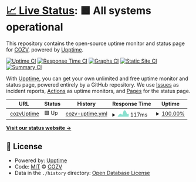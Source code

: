 # [📈 Live Status](https://cozv.github.io/cozv.github.io): <!--live status--> **🟩 All systems operational**

This repository contains the open-source uptime monitor and status page for [COZV](https://cozv.github.io/cozv.github.io), powered by [Upptime](https://github.com/upptime/upptime).

[![Uptime CI](https://github.com/cozv/cozv.github.io/workflows/Uptime%20CI/badge.svg)](https://github.com/cozv/cozv.github.io/actions?query=workflow%3A%22Uptime+CI%22)
[![Response Time CI](https://github.com/cozv/cozv.github.io/workflows/Response%20Time%20CI/badge.svg)](https://github.com/cozv/cozv.github.io/actions?query=workflow%3A%22Response+Time+CI%22)
[![Graphs CI](https://github.com/cozv/cozv.github.io/workflows/Graphs%20CI/badge.svg)](https://github.com/cozv/cozv.github.io/actions?query=workflow%3A%22Graphs+CI%22)
[![Static Site CI](https://github.com/cozv/cozv.github.io/workflows/Static%20Site%20CI/badge.svg)](https://github.com/cozv/cozv.github.io/actions?query=workflow%3A%22Static+Site+CI%22)
[![Summary CI](https://github.com/cozv/cozv.github.io/workflows/Summary%20CI/badge.svg)](https://github.com/cozv/cozv.github.io/actions?query=workflow%3A%22Summary+CI%22)

With [Upptime](https://upptime.js.org), you can get your own unlimited and free uptime monitor and status page, powered entirely by a GitHub repository. We use [Issues](https://github.com/cozv/cozv.github.io/issues) as incident reports, [Actions](https://github.com/cozv/cozv.github.io/actions) as uptime monitors, and [Pages](https://cozv.github.io/cozv.github.io) for the status page.

<!--start: status pages-->
<!-- This summary is generated by Upptime (https://github.com/upptime/upptime) -->
<!-- Do not edit this manually, your changes will be overwritten -->
<!-- prettier-ignore -->
| URL | Status | History | Response Time | Uptime |
| --- | ------ | ------- | ------------- | ------ |
| <img alt="" src="https://www.cozv.com/favicon.ico" height="13"> [cozvUptime](https://www.cozv.com) | 🟩 Up | [cozv-uptime.yml](https://github.com/cozv/cozv.github.io/commits/HEAD/history/cozv-uptime.yml) | <details><summary><img alt="Response time graph" src="./graphs/cozv-uptime/response-time-week.png" height="20"> 117ms</summary><br><a href="https://cozv.github.io/cozv.github.io/history/cozv-uptime"><img alt="Response time 144" src="https://img.shields.io/endpoint?url=https%3A%2F%2Fraw.githubusercontent.com%2Fcozv%2Fcozv.github.io%2FHEAD%2Fapi%2Fcozv-uptime%2Fresponse-time.json"></a><br><a href="https://cozv.github.io/cozv.github.io/history/cozv-uptime"><img alt="24-hour response time 94" src="https://img.shields.io/endpoint?url=https%3A%2F%2Fraw.githubusercontent.com%2Fcozv%2Fcozv.github.io%2FHEAD%2Fapi%2Fcozv-uptime%2Fresponse-time-day.json"></a><br><a href="https://cozv.github.io/cozv.github.io/history/cozv-uptime"><img alt="7-day response time 117" src="https://img.shields.io/endpoint?url=https%3A%2F%2Fraw.githubusercontent.com%2Fcozv%2Fcozv.github.io%2FHEAD%2Fapi%2Fcozv-uptime%2Fresponse-time-week.json"></a><br><a href="https://cozv.github.io/cozv.github.io/history/cozv-uptime"><img alt="30-day response time 144" src="https://img.shields.io/endpoint?url=https%3A%2F%2Fraw.githubusercontent.com%2Fcozv%2Fcozv.github.io%2FHEAD%2Fapi%2Fcozv-uptime%2Fresponse-time-month.json"></a><br><a href="https://cozv.github.io/cozv.github.io/history/cozv-uptime"><img alt="1-year response time 144" src="https://img.shields.io/endpoint?url=https%3A%2F%2Fraw.githubusercontent.com%2Fcozv%2Fcozv.github.io%2FHEAD%2Fapi%2Fcozv-uptime%2Fresponse-time-year.json"></a></details> | <details><summary><a href="https://cozv.github.io/cozv.github.io/history/cozv-uptime">100.00%</a></summary><a href="https://cozv.github.io/cozv.github.io/history/cozv-uptime"><img alt="All-time uptime 100.00%" src="https://img.shields.io/endpoint?url=https%3A%2F%2Fraw.githubusercontent.com%2Fcozv%2Fcozv.github.io%2FHEAD%2Fapi%2Fcozv-uptime%2Fuptime.json"></a><br><a href="https://cozv.github.io/cozv.github.io/history/cozv-uptime"><img alt="24-hour uptime 100.00%" src="https://img.shields.io/endpoint?url=https%3A%2F%2Fraw.githubusercontent.com%2Fcozv%2Fcozv.github.io%2FHEAD%2Fapi%2Fcozv-uptime%2Fuptime-day.json"></a><br><a href="https://cozv.github.io/cozv.github.io/history/cozv-uptime"><img alt="7-day uptime 100.00%" src="https://img.shields.io/endpoint?url=https%3A%2F%2Fraw.githubusercontent.com%2Fcozv%2Fcozv.github.io%2FHEAD%2Fapi%2Fcozv-uptime%2Fuptime-week.json"></a><br><a href="https://cozv.github.io/cozv.github.io/history/cozv-uptime"><img alt="30-day uptime 100.00%" src="https://img.shields.io/endpoint?url=https%3A%2F%2Fraw.githubusercontent.com%2Fcozv%2Fcozv.github.io%2FHEAD%2Fapi%2Fcozv-uptime%2Fuptime-month.json"></a><br><a href="https://cozv.github.io/cozv.github.io/history/cozv-uptime"><img alt="1-year uptime 100.00%" src="https://img.shields.io/endpoint?url=https%3A%2F%2Fraw.githubusercontent.com%2Fcozv%2Fcozv.github.io%2FHEAD%2Fapi%2Fcozv-uptime%2Fuptime-year.json"></a></details>

<!--end: status pages-->

[**Visit our status website →**](https://cozv.github.io/cozv.github.io)

## 📄 License

- Powered by: [Upptime](https://github.com/upptime/upptime)
- Code: [MIT](./LICENSE) © [COZV](https://cozv.github.io/cozv.github.io)
- Data in the `./history` directory: [Open Database License](https://opendatacommons.org/licenses/odbl/1-0/)
